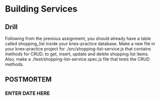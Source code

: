 # Building Services

## Drill

Following from the previous assignment, you should already have a table called shopping_list inside your knex-practice database. Make a new file in your knex-practice project for ./src/shopping-list-service.js that contains methods for CRUD: to get, insert, update and delete shopping list items. Also, make a ./test/shopping-list-service.spec.js file that tests the CRUD methods.

## POSTMORTEM

### ENTER DATE HERE

